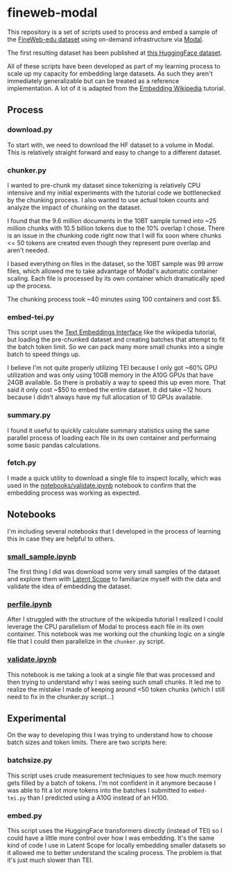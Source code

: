 # fineweb-modal

This repository is a set of scripts used to process and embed a sample of the [FineWeb-edu dataset](https://huggingface.co/datasets/HuggingFaceFW/fineweb-edu) using on-demand infrastructure via [Modal](https://modal.com).

The first resulting dataset has been published at [this HuggingFace dataset](https://huggingface.co/datasets/enjalot/fineweb-edu-sample-10BT-chunked-500-nomic-text-v1.5).

All of these scripts have been developed as part of my learning process to scale up my capacity for embedding large datasets. 
As such they aren't immediately generalizable but can be treated as a reference implementation. A lot of it is adapted from the [Embedding Wikipedia](https://modal.com/blog/embedding-wikipedia) tutorial.


## Process

### download.py
To start with, we need to download the HF dataset to a volume in Modal. This is relatively straight forward and easy to change to a different dataset.

### chunker.py
I wanted to pre-chunk my dataset since tokenizing is relatively CPU intensive and my initial experiments with the tutorial code we bottlenecked by the chunking process. I also wanted to use actual token counts and analyze the impact of chunking on the dataset.

I found that the 9.6 million documents in the 10BT sample turned into ~25 million chunks with 10.5 billion tokens due to the 10% overlap I chose. There is an issue in the chunking code right now that I will fix soon where chunks <= 50 tokens are created even though they represent pure overlap and aren't needed.

I based everything on files in the dataset, so the 10BT sample was 99 arrow files, which allowed me to take advantage of Modal's automatic container scaling. Each file is processed by its own container which dramatically sped up the process.

The chunking process took ~40 minutes using 100 containers and cost $5.

### embed-tei.py
This script uses the [Text Embeddings Interface](https://huggingface.co/docs/text-embeddings-inference/en/index) like the wikipedia tutorial, but loading the pre-chunked dataset and creating batches that attempt to fit the batch token limit. So we can pack many more small chunks into a single batch to speed things up.

I believe I'm not quite properly utilizing TEI because I only got ~60% GPU utilization and was only using 10GB memory in the A10G GPUs that have 24GB available. So there is probably a way to speed this up even more. That said it only cost ~$50 to embed the entire dataset. It did take ~12 hours because I didn't always have my full allocation of 10 GPUs available.

### summary.py
I found it useful to quickly calculate summary statistics using the same parallel process of loading each file in its own container and performaing some basic pandas calculations.

### fetch.py
I made a quick utility to download a single file to inspect locally, which was used in the [notebooks/validate.ipynb](notebooks/validate.ipynb) notebook to confirm that the embedding process was working as expected.


## Notebooks
I'm including several notebooks that I developed in the process of learning this in case they are helpful to others.

### [small_sample.ipynb](notebooks/small_sample.ipynb)
The first thing I did was download some very small samples of the dataset and explore them with [Latent Scope](https://github.com/enjalot/latent-scope) to familiarize myself with the data and validate the idea of embedding the dataset.

### [perfile.ipynb](notebooks/perfile.ipynb)
After I struggled with the structure of the wikipedia tutorial I realized I could leverage the CPU parallelism of Modal to process each file in its own container. This notebook was me working out the chunking logic on a single file that I could then parallelize in the `chunker.py` script.

### [validate.ipynb](notebooks/validate.ipynb)
This notebook is me taking a look at a single file that was processed and then trying to understand why I was seeing such small chunks. It led me to realize the mistake I made of keeping around <50 token chunks (which I still need to fix in the chunker.py script...)

## Experimental
On the way to developing this I was trying to understand how to choose batch sizes and token limits. There are two scripts here:

### batchsize.py
This script uses crude measurement techniques to see how much memory gets filled by a batch of tokens. I'm not confident in it anymore because I was able to fit a lot more tokens into the batches I submitted to `embed-tei.py` than I predicted using a A10G instead of an H100.

### embed.py
This script uses the HuggingFace transformers directly (instead of TEI) so I could have a little more control over how I was embedding. It's the same kind of code I use in Latent Scope for locally embedding smaller datasets so it allowed me to better understand the scaling process.
The problem is that it's just much slower than TEI.
